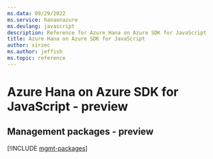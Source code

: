 ```yaml
---
ms.data: 09/29/2022
ms.service: hanaonazure
ms.devlang: javascript
description: Reference for Azure Hana on Azure SDK for JavaScript
title: Azure Hana on Azure SDK for JavaScript
author: xirzec
ms.author: jeffish
ms.topic: reference
---
```

# Azure Hana on Azure SDK for JavaScript - preview

## Management packages - preview
[!INCLUDE [mgmt-packages](hana-on-azure-mgmt-index.md)]